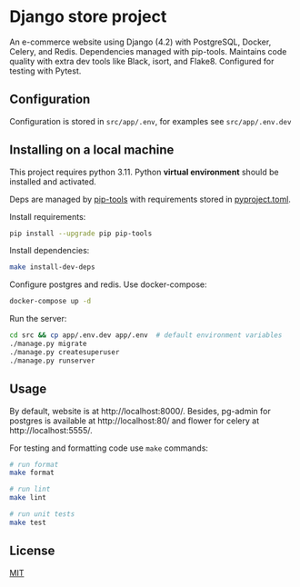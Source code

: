 # Django store project

An e-commerce website using Django (4.2) with PostgreSQL, Docker, Celery, and Redis. Dependencies managed with pip-tools. Maintains code quality with extra dev tools like Black, isort, and Flake8. Configured for testing with Pytest.

## Configuration
Configuration is stored in `src/app/.env`, for examples see `src/app/.env.dev`

## Installing on a local machine
This project requires python 3.11. Python **virtual environment** should be installed and activated.

Deps are managed by [pip-tools](https://github.com/jazzband/pip-tools) with requirements stored in [pyproject.toml](https://github.com/jazzband/pip-tools#requirements-from-pyprojecttoml).

Install requirements:

```bash
pip install --upgrade pip pip-tools
```

Install dependencies:
```bash
make install-dev-deps
```

Configure postgres and redis. Use docker-compose:

```bash
docker-compose up -d
```

Run the server:

```bash
cd src && cp app/.env.dev app/.env  # default environment variables
./manage.py migrate
./manage.py createsuperuser
./manage.py runserver
```

## Usage

By default, website is at http://localhost:8000/. Besides, pg-admin for postgres is available at http://localhost:80/ and flower for celery at http://localhost:5555/.

For testing and formatting code use `make` commands:

```bash
# run format
make format

# run lint
make lint

# run unit tests
make test
```

## License

[MIT](https://choosealicense.com/licenses/mit/)